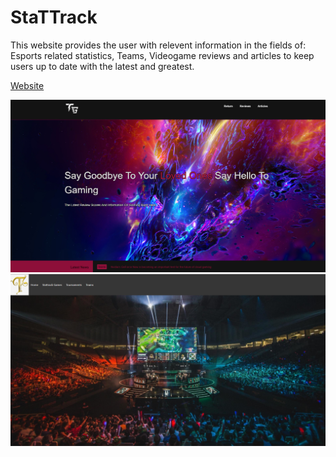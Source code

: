 # StaTTrack 

This website provides the user with relevent information in the fields of: Esports related statistics, Teams, Videogame reviews and articles to keep users up to date with the latest and greatest.

[Website](https://jerry-seinfeld.github.io/WeatherDash/)

![Image](Picture.png)
![Image](Pictures.png)